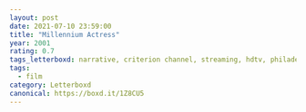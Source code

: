 ```yaml
---
layout: post 
date: 2021-07-10 23:59:00
title: "Millennium Actress"
year: 2001
rating: 0.7
tags_letterboxd: narrative, criterion channel, streaming, hdtv, philadelphia, animation
tags:
  - film
category: Letterboxd
canonical: https://boxd.it/1Z8CU5
---
```

